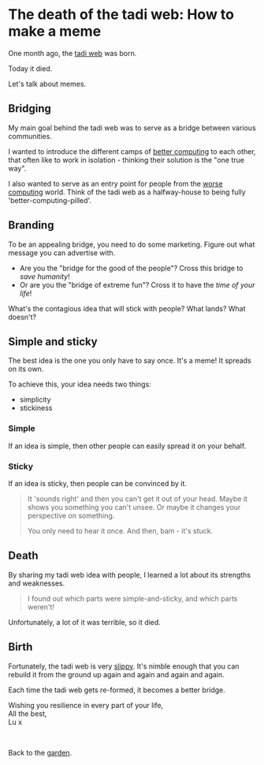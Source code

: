# The death of the tadi web: How to make a meme

One month ago, the [tadi web](/wikiblogarden/tadi-web) was born. 

Today it died.

Let's talk about memes.

## Bridging

My main goal behind the tadi web was to serve as a bridge between various communities.

I wanted to introduce the different camps of [better computing](/wikiblogarden/better-computing) to each other, that often like to work in isolation - thinking their solution is the "one true way".

I also wanted to serve as an entry point for people from the [worse computing](/wikiblogarden/better-computing/worse-computing) world. Think of the tadi web as a halfway-house to being fully 'better-computing-pilled'.

## Branding

To be an appealing bridge, you need to do some marketing. Figure out what message you can advertise with.

- Are you the "bridge for the good of the people"? Cross this bridge to *save humanity*!
- Or are you the "bridge of extreme fun"? Cross it to have the *time of your life*!

What's the contagious idea that will stick with people? What lands? What doesn't?

## Simple and sticky

The best idea is the one you only have to say once. It's a meme! It spreads on its own.

To achieve this, your idea needs two things:

- simplicity
- stickiness

### Simple

If an idea is simple, then other people can easily spread it on your behalf.

### Sticky

If an idea is sticky, then people can be convinced by it.

> It 'sounds right' and then you can't get it out of your head. Maybe it shows you something you can't unsee. Or maybe it changes your perspective on something.
> 
> You only need to hear it once. And then, bam - it's stuck.

## Death

By sharing my tadi web idea with people, I learned a lot about its strengths and weaknesses.

> I found out which parts were simple-and-sticky, and which parts weren't!

Unfortunately, a lot of it was terrible, so it died.

## Birth

Fortunately, the tadi web is very [slippy](https://tadiweb.com). It's nimble enough that you can rebuild it from the ground up again and again and again and again.

Each time the tadi web gets re-formed, it becomes a better bridge.

Wishing you resilience in every part of your life,<br>
All the best,<br>
Lu x


<br>


Back to the [garden](/wikiblogarden).
